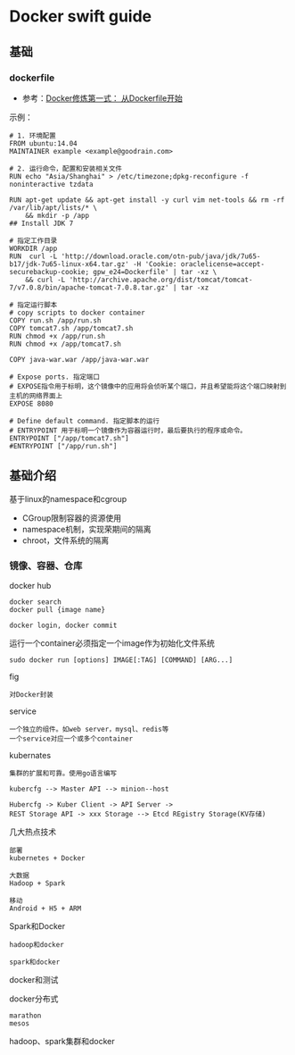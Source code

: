 # Docker swift guide

## 基础

### dockerfile

* 参考：[Docker修炼第一式： 从Dockerfile开始](http://t.goodrain.com/t/docker-dockerfile/233/1)

示例：

    # 1. 环境配置
    FROM ubuntu:14.04
    MAINTAINER example <example@goodrain.com>
    
    # 2. 运行命令，配置和安装相关文件
    RUN echo "Asia/Shanghai" > /etc/timezone;dpkg-reconfigure -f noninteractive tzdata

    RUN apt-get update && apt-get install -y curl vim net-tools && rm -rf /var/lib/apt/lists/* \
        && mkdir -p /app
    ## Install JDK 7
    
    # 指定工作目录
    WORKDIR /app
    RUN  curl -L 'http://download.oracle.com/otn-pub/java/jdk/7u65-b17/jdk-7u65-linux-x64.tar.gz' -H 'Cookie: oraclelicense=accept-securebackup-cookie; gpw_e24=Dockerfile' | tar -xz \
        && curl -L 'http://archive.apache.org/dist/tomcat/tomcat-7/v7.0.8/bin/apache-tomcat-7.0.8.tar.gz' | tar -xz
    
    # 指定运行脚本
    # copy scripts to docker container
    COPY run.sh /app/run.sh
    COPY tomcat7.sh /app/tomcat7.sh
    RUN chmod +x /app/run.sh
    RUN chmod +x /app/tomcat7.sh
    
    COPY java-war.war /app/java-war.war
    
    # Expose ports. 指定端口
    # EXPOSE指令用于标明，这个镜像中的应用将会侦听某个端口，并且希望能将这个端口映射到主机的网络界面上
    EXPOSE 8080
      
    # Define default command. 指定脚本的运行
    # ENTRYPOINT 用于标明一个镜像作为容器运行时，最后要执行的程序或命令。 
    ENTRYPOINT ["/app/tomcat7.sh"]
    #ENTRYPOINT ["/app/run.sh"]



## 基础介绍

基于linux的namespace和cgroup

* CGroup限制容器的资源使用
* namespace机制，实现荣期间的隔离
* chroot，文件系统的隔离

### 镜像、容器、仓库

docker hub

	docker search 
	docker pull {image name}
	
	docker login, docker commit 
	
运行一个container必须指定一个image作为初始化文件系统

	sudo docker run [options] IMAGE[:TAG] [COMMAND] [ARG...]
	
fig

	对Docker封装
	
service

	一个独立的组件。如web server，mysql、redis等
	一个service对应一个或多个container
	
kubernates

	集群的扩展和可靠。使用go语言编写
	
	kubercfg --> Master API --> minion--host
	
	Hubercfg -> Kuber Client -> API Server ->
	REST Storage API -> xxx Storage --> Etcd REgistry Storage(KV存储)
	
几大热点技术

	部署	
	kubernetes + Docker
	
	大数据
	Hadoop + Spark 
	
	移动
	Android + H5 + ARM
	
Spark和Docker

	hadoop和docker
	
	spark和docker

docker和测试

	
docker分布式

	marathon
	mesos
	
hadoop、spark集群和docker

				
		
	
		







				
	